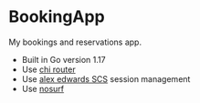 # BookingApp
My bookings and reservations app.

- Built in Go version 1.17
- Use [chi router](https://github.com/go-chi/chi)
- Use [alex edwards SCS](https://github.com/alexedwards/scs/v2) session management
- Use [nosurf](https://github.com/justinas/nosurf)